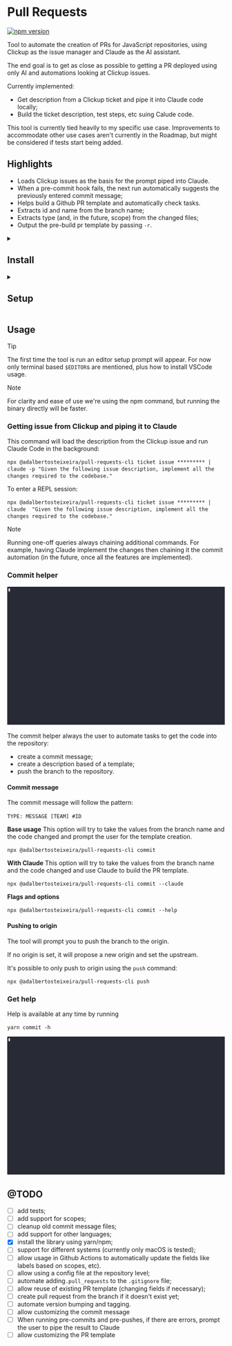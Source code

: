 # Pull Requests

[![npm version](https://img.shields.io/npm/v/@adalbertosteixeira/pull-requests-cli.svg)](https://www.npmjs.com/package/@adalbertosteixeira/pull-requests-cli)

Tool to automate the creation of PRs for JavaScript repositories, using Clickup as the issue manager
and Claude as the AI assistant.

The end goal is to get as close as possible to getting a PR deployed using only AI and automations
looking at Clickup issues.

Currently implemented:

- Get description from a Clickup ticket and pipe it into Claude code locally;
- Build the ticket description, test steps, etc suing Calude code.

This tool is currently tied heavily to my specific use case. Improvements to accommodate other use
cases aren't currently in the Roadmap, but might be considered if tests start being added.

## Highlights
- Loads Clickup issues as the basis for the prompt piped into Claude.
- When a pre-commit hook fails, the next run automatically suggests the previously entered commit
message;
- Helps build a Github PR template and automatically check tasks.
- Extracts id and name from the branch name;
- Extracts type (and, in the future, scope) from the changed files;
- Output the pre-build pr template by passing `-r`.

<details>
<summary>

## Install

</summary>

### Install from npm (Recommended)

Install globally:
```bash
npm install -g @adalbertosteixeira/pull-requests-cli@latest
```

Or install as a dev dependency in your project:
```bash
npm install --save-dev  @adalbertosteixeira/pull-requests-cli@latest
```

Then add a script to your `package.json`:
```json
{
  "scripts": {
    "commit": "npx @adalbertosteixeira/pull-requests-cli commit",
    "issue": "npx @adalbertosteixeira/pull-requests-cli ticket issue ******",
  }
}
```

The package includes pre-built binaries for:
- macOS (x64, arm64)
- Linux (x64)
- Windows (x64)

### Download binary
Navigate to the releases tab and download the latest `pull_requests` file for your platform.

### Build from source
Clone the repository and run

```bash
cargo build --release
```

For npm package maintainers, build all platforms:
```bash
npm run build
```

Add `.pull_requests` to your `.gitignore`.

> [!TIP]
> If installing through download or local build, add the resulting binary to the path: `export PATH="$PATH:/User/folder/"`.
</details>

<details>
<summary>

## Setup

</summary>

### Add Clickup keys
```
export CLICKUP_API_KEY= ********************************************
export CLICKUP_WORKSPACE_ID=**********
```


### Install Claude Code
See documentation at [anthropic](https://www.anthropic.com/claude-code).

</details>


## Usage

> [!TIP]
> The first time the tool is run an editor setup prompt will appear. For now only terminal based
`$EDITOR`s are mentioned, plus how to install VSCode usage.

> [!NOTE]
> For clarity and ease of use we're using the npm command, but running the binary directly will be faster.

### Getting issue from Clickup and piping it to Claude
This command will load the description from the Clickup issue and run Claude Code in the background:
```
npx @adalbertosteixeira/pull-requests-cli ticket issue ********* | claude -p "Given the following issue description, implement all the changes required to the codebase."
```

To enter a REPL session:

```
npx @adalbertosteixeira/pull-requests-cli ticket issue ********* | claude  "Given the following issue description, implement all the changes required to the codebase."
```

> [!NOTE]
> Running one-off queries always chaining additional commands. For example, having Claude implement
> the changes then chaining it the commit automation (in the future, once all the features are
> implemented).



### Commit helper

![demo](static_files/first.gif)

The commit helper always the user to automate tasks to get the code into the repository:
- create a commit message;
- create a description based of a template;
- push the branch to the repository.

#### Commit message

The commit message will follow the pattern:

`TYPE: MESSAGE [TEAM] #ID`

**Base usage**
This option will try to take the values from the branch name and the code changed and prompt the
user for the template creation.

```{sh}
npx @adalbertosteixeira/pull-requests-cli commit
```


**With Claude**
This option will try to take the values from the branch name and the code changed and use Claude to
build the PR template.
```{sh}
npx @adalbertosteixeira/pull-requests-cli commit --claude
```

**Flags and options**
```{sh}
npx @adalbertosteixeira/pull-requests-cli commit --help
```

#### Pushing to origin

The tool will prompt you to push the branch to the origin.

If no origin is set, it will propose a new origin and set the upstream.

It's possible to only push to origin using the `push` command:

```{sh}
npx @adalbertosteixeira/pull-requests-cli push
```


### Get help

Help is available at any time by running
```{sh}
yarn commit -h
```
![help](static_files/help.gif)


## @TODO
- [ ] add tests;
- [ ] add support for scopes;
- [ ] cleanup old commit message files;
- [ ] add support for other languages;
- [x] install the library using yarn/npm;
- [ ] support for different systems (currently only macOS is tested);
- [ ] allow usage in Github Actions to automatically update the fields like labels based on scopes,
etc).
- [ ] allow using a config file at the repository level;
- [ ] automate adding`.pull_requests` to the `.gitignore` file;
- [ ] allow reuse of existing PR template (changing fields if necessary);
- [ ] create pull request from the branch if it doesn't exist yet;
- [ ] automate version bumping and tagging.
- [ ] allow customizing the commit message 
- [ ] When running pre-commits and pre-pushes, if there are errors, prompt the user to pipe the
result to Claude
- [ ] allow customizing the PR template 
